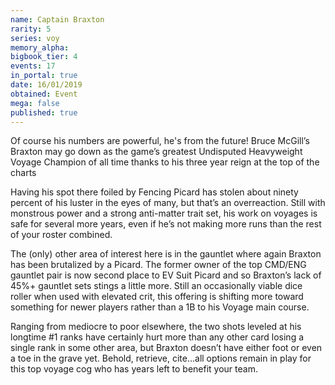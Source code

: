 ```yaml
---
name: Captain Braxton
rarity: 5
series: voy
memory_alpha:
bigbook_tier: 4
events: 17
in_portal: true
date: 16/01/2019
obtained: Event
mega: false
published: true
---
```


Of course his numbers are powerful, he's from the future! Bruce McGill’s Braxton may go down as the game’s greatest Undisputed Heavyweight Voyage Champion of all time thanks to his three year reign at the top of the charts

Having his spot there foiled by Fencing Picard has stolen about ninety percent of his luster in the eyes of many, but that’s an overreaction. Still with monstrous power and a strong anti-matter trait set, his work on voyages is safe for several more years, even if he’s not making more runs than the rest of your roster combined.

The (only) other area of interest here is in the gauntlet where again Braxton has been brutalized by a Picard. The former owner of the top CMD/ENG gauntlet pair is now second place to EV Suit Picard and so Braxton’s lack of 45%+ gauntlet sets stings a little more. Still an occasionally viable dice roller when used with elevated crit, this offering is shifting more toward something for newer players rather than a 1B to his Voyage main course.

Ranging from mediocre to poor elsewhere, the two shots leveled at his longtime #1 ranks have certainly hurt more than any other card losing a single rank in some other area, but Braxton doesn’t have either foot or even a toe in the grave yet. Behold, retrieve, cite…all options remain in play for this top voyage cog who has years left to benefit your team.
